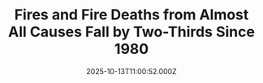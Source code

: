 ---
title: "Fires and Fire Deaths from Almost All Causes Fall by Two-Thirds Since 1980"
date: 2025-10-13T11:00:52.000Z
category: Human Kindness
externalLink: "https://www.goodnewsnetwork.org/fires-and-fire-deaths-from-almost-all-causes-fall-by-two-thirds-since-1980/"
image: ""
excerpt: "One of the big problems with measuring progress in averting accidents is that you’re looking for nothing—because nothing happened. But determined to show how nothing is a big something indeed, Vox’s Bryan Walsh set out to measure America’s progress in preventing fires and fireproofing homes after he himself heard of a fire ripping through a […] The post Fires and…"
---